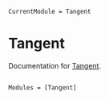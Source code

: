 ```@meta
CurrentModule = Tangent
```

# Tangent

Documentation for [Tangent](https://github.com/pkpardeepkumar30/Tangent.jl).

```@index
```

```@autodocs
Modules = [Tangent]
```
